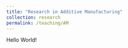 ```yaml
---
title: "Research in Additive Manufacturing"
collection: research
permalink: /teaching/AM
---
```



Hello World!
